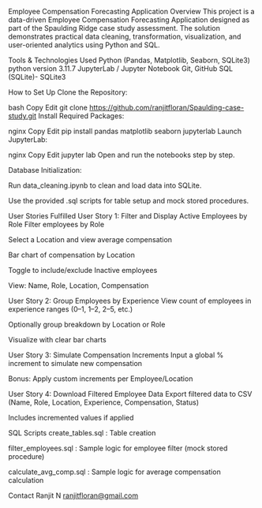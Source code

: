 Employee Compensation Forecasting Application
Overview
This project is a data-driven Employee Compensation Forecasting Application designed as part of the Spaulding Ridge case study assessment. The solution demonstrates practical data cleaning, transformation, visualization, and user-oriented analytics using Python and SQL.

Tools & Technologies Used
Python (Pandas, Matplotlib, Seaborn, SQLite3)
python version 3.11.7
JupyterLab / Jupyter Notebook
Git, GitHub
SQL (SQLite)- SQLite3

How to Set Up
Clone the Repository:

bash
Copy
Edit
git clone https://github.com/ranjitfloran/Spaulding-case-study.git
Install Required Packages:

nginx
Copy
Edit
pip install pandas matplotlib seaborn jupyterlab
Launch JupyterLab:

nginx
Copy
Edit
jupyter lab
Open and run the notebooks step by step.

Database Initialization:

Run data_cleaning.ipynb to clean and load data into SQLite.

Use the provided .sql scripts for table setup and mock stored procedures.

User Stories Fulfilled
User Story 1: Filter and Display Active Employees by Role
Filter employees by Role

Select a Location and view average compensation

Bar chart of compensation by Location

Toggle to include/exclude Inactive employees

View: Name, Role, Location, Compensation

User Story 2: Group Employees by Experience
View count of employees in experience ranges (0–1, 1–2, 2–5, etc.)

Optionally group breakdown by Location or Role

Visualize with clear bar charts

User Story 3: Simulate Compensation Increments
Input a global % increment to simulate new compensation

Bonus: Apply custom increments per Employee/Location

User Story 4: Download Filtered Employee Data
Export filtered data to CSV (Name, Role, Location, Experience, Compensation, Status)

Includes incremented values if applied

SQL Scripts
create_tables.sql : Table creation

filter_employees.sql : Sample logic for employee filter (mock stored procedure)

calculate_avg_comp.sql : Sample logic for average compensation calculation

Contact
Ranjit N
ranjitfloran@gmail.com
